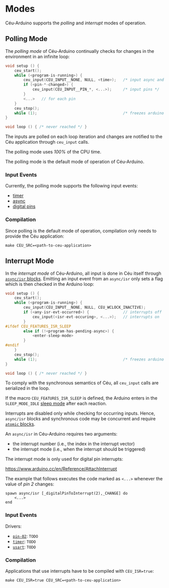 Modes
=====

Céu-Arduino supports the *polling* and *interrupt* modes of operation.

Polling Mode
------------

The *polling mode* of Céu-Arduino continually checks for changes in the
environment in an infinite loop:

```c
void setup () {
    ceu_start();
    while (<program-is-running>) {
        ceu_input(CEU_INPUT__NONE, NULL, <time>);   /* input async and timer */
        if (<pin-*-changed>) {
            ceu_input(CEU_INPUT__PIN_*, <...>);     /* input pins */
        }
        <...>   // for each pin
    }
    ceu_stop();
    while (1);                                      /* freezes arduino */
}

void loop () { /* never reached */ }
```

The inputs are polled on each loop iteration and changes are notified to the
Céu application through `ceu_input` calls.

The polling mode uses *100%* of the CPU time.

The polling mode is the default mode of operation of Céu-Arduino.

### Input Events

Currently, the polling mode supports the following input events:

* [timer](TODO)
* [async](TODO)
* [digital pins](#TODO)

### Compilation

Since polling is the default mode of operation, compilation only needs to
provide the Céu application:

```
make CEU_SRC=<path-to-ceu-application>
```

Interrupt Mode
--------------

In the *interrupt mode* of Céu-Arduino, all input is done in Céu itself through
[`async/isr` blocks](TODO).
Emitting an input event from an `async/isr` only sets a flag which is then
checked in the Arduino loop:

```c
void setup () {
    ceu_start();
    while (<program-is-running>) {
        ceu_input(CEU_INPUT__NONE, NULL, CEU_WCLOCK_INACTIVE);
        if (<any-isr-evt-occurred>) {               // interrupts off
            ceu_input(<isr-evt-occuring>, <...>);   // interrupts on
        }
#ifdef CEU_FEATURES_ISR_SLEEP
        else if (!<program-has-pending-async>) {
            <enter-sleep-mode>
        }
#endif
    }
    ceu_stop();
    while (1);                                      /* freezes arduino */
}

void loop () { /* never reached */ }
```

To comply with the synchronous semantics of Céu, all `ceu_input` calls are
serialized in the loop.

If the macro `CEU_FEATURES_ISR_SLEEP` is defined, the Arduino enters in the
`SLEEP_MODE_IDLE`
[sleep mode](http://playground.arduino.cc/Learning/ArduinoSleepCode)
after each reaction.

Interrupts are disabled only while checking for occurring inputs.
Hence, `async/isr` blocks and synchronous code may be concurrent and require
[`atomic` blocks](TODO).

An `async/isr` in Céu-Arduino requires two arguments:

- the interrupt number (i.e., the index in the interrupt vector)
- the interrupt mode (i.e., when the interrupt should be triggered)

The interrupt mode is only used for digital pin interrupts:

<https://www.arduino.cc/en/Reference/AttachInterrupt>

The example that follows executes the code marked as `<...>` whenever the value
of *pin 2* changes:

```
spawn async/isr [_digitalPinToInterrupt(2),_CHANGE] do
    <...>
end
```

### Input Events

Drivers:

- [`pin-02`](https://github.com/fsantanna/ceu-arduino/blob/master/include/arduino/isr/pin-02.ceu):
    `TODO`
- [`timer`](https://github.com/fsantanna/ceu-arduino/blob/master/include/arduino/isr/timer.ceu):
    `TODO`
- [`usart`](https://github.com/fsantanna/ceu-arduino/blob/master/include/arduino/isr/usart.ceu):
    `TODO`

### Compilation

Applications that use interrupts have to be compiled with `CEU_ISR=true`:

```
make CEU_ISR=true CEU_SRC=<path-to-ceu-application>
```

